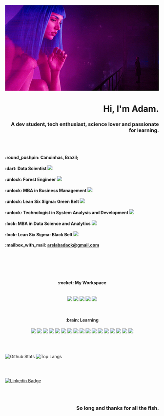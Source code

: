 <div align="center">
    <img src=".github/original.gif" width="600px">
</div>

<h1 align='right'>
    Hi, I'm Adam.
</h1>

<h3 align='right'>
    A dev student, tech enthusiast, science lover and passionate for learning.
</h3>
<br /><br />

<h4 align='left'>
    :round_pushpin: Canoinhas, Brazil;<br /><br />
    :dart: Data Scientist
    <img src="https://img.shields.io/badge/status-loading...-red" /> <br /><br />
    :unlock: Forest Engineer
    <img src="https://img.shields.io/badge/UnC-2007%20--%202010-brightgreen" /> <br /><br />
    :unlock: MBA in Business Management
    <img src="https://img.shields.io/badge/FGV-2015%20--%202017-brightgreen" /> <br /><br />
    :unlock: Lean Six Sigma: Green Belt
    <img src="https://img.shields.io/badge/PUC%2FPR-2018%20--%202019-brightgreen" /> <br /><br />
    :unlock: Technologist in System Analysis and Development
    <img src="https://img.shields.io/badge/IFSC-2019%20--%202022-brightgreen" /> <br /><br />
    :lock: MBA in Data Science and Analytics
    <img src="https://img.shields.io/badge/USP%2FEsalq-2021%20--%202023-brightgreen" /> <br /><br />
    :lock: Lean Six Sigma: Black Belt
    <img src="https://img.shields.io/badge/EDTI-2020%22-brightgreen" /> <br /><br />
    :mailbox_with_mail: <a href='mailto:arslabadack@gmail.com'>arslabadack@gmail.com</a><br /><br />
    <br /><br />
</h4>
<br />

<h4 align="center"> :rocket: My Workspace</h4>
<p align="center">
    <br />
    <img src="https://img.shields.io/badge/dell-laptop-007DB8?style=for-the-badge&logo=dell&logoColor=white" />
    <img
        src="https://img.shields.io/badge/intel-core%20i7%2009th-%230071C5.svg?&style=for-the-badge&logo=intel&logoColor=white" />
    <img src="https://img.shields.io/badge/RAM-32GB-%230071C5.svg?&style=for-the-badge&logoColor=white" />
    <img src="https://img.shields.io/badge/Ubuntu-E95420?style=for-the-badge&logo=ubuntu&logoColor=white" />
    <img
        src="https://img.shields.io/badge/Visual_Studio_Code-0078D4?style=for-the-badge&logo=visual%20studio%20code&logoColor=white" />
</p>

<br />

<h4 align="center"> :brain: Learning</h4>
<p align="center">
    <img src="https://img.shields.io/badge/Python-3776AB?style=for-the-badge&logo=python&logoColor=white" />
    <img src="https://img.shields.io/badge/PyTorch-EE4C2C?style=for-the-badge&logo=pytorch&logoColor=white" />
    <img src="https://img.shields.io/badge/Numpy-777BB4?style=for-the-badge&logo=numpy&logoColor=white" />
    <img src="https://img.shields.io/badge/Plotly-239120?style=for-the-badge&logo=plotly&logoColor=white" />
    <img src="https://img.shields.io/badge/Keras-D00000?style=for-the-badge&logo=Keras&logoColor=white" />
    <img src="https://img.shields.io/badge/Pandas-2C2D72?style=for-the-badge&logo=pandas&logoColor=white" />
    <img src="https://img.shields.io/badge/scikit_learn-F7931E?style=for-the-badge&logo=scikit-learn&logoColor=white" />
    <img src="https://img.shields.io/badge/TensorFlow-FF6F00?style=for-the-badge&logo=TensorFlow&logoColor=white" />
    <img src="https://img.shields.io/badge/MongoDB-4EA94B?style=for-the-badge&logo=mongodb&logoColor=white" />
    <img src="https://img.shields.io/badge/MySQL-005C84?style=for-the-badge&logo=mysql&logoColor=white" />
    <img src="https://img.shields.io/badge/Docker-2CA5E0?style=for-the-badge&logo=docker&logoColor=white" />
    <img src="https://img.shields.io/badge/Django-092E20?style=for-the-badge&logo=django&logoColor=green" />
    <img src="https://img.shields.io/badge/django%20rest-ff1709?style=for-the-badge&logo=django&logoColor=white" />
    <img src="https://img.shields.io/badge/Git-F05032?style=for-the-badge&logo=git&logoColor=white" />
    <img src="https://img.shields.io/badge/R-276DC3?style=for-the-badge&logo=r&logoColor=white" />
    <img src="https://img.shields.io/badge/Jupyter-F37626.svg?&style=for-the-badge&logo=Jupyter&logoColor=white" />
    <img src="https://img.shields.io/badge/PowerBI-F2C811?style=for-the-badge&logo=Power%20BI&logoColor=white" />
</p>
<br /><br />
<p>
    <img align="center"
        src="https://github-readme-stats.vercel.app/api?username=arslabadack&theme=radical&show_icons=true&count_private=true?&include_all_commits=true"
        alt="Github Stats" height="165" />
    <img align="center"
        src="https://github-readme-stats.vercel.app/api/top-langs/?username=arslabadack&layout=compact&theme=radical"
        alt="Top Langs" height="165" />
</p>
<br /><br />

[![Linkedin
Badge](https://img.shields.io/badge/linkedin-%230077B5.svg?&style=for-the-badge&logo=linkedin&logoColor=white&link=https://www.linkedin.com/in/slabadack/)](https://www.linkedin.com/in/slabadack/)

<br /><br />
<h3 align="right">So long and thanks for all the fish. </h3>
